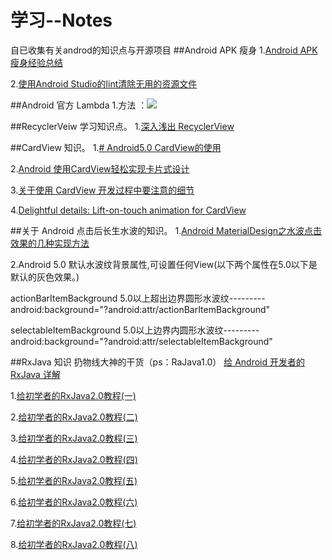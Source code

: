 # 学习--Notes
自已收集有关androd的知识点与开源项目
##Android APK 瘦身
1.[Android APK瘦身经验总结](http://www.jianshu.com/p/bfe44ef18aca)

2.[使用Android Studio的lint清除无用的资源文件](http://waychel.com/shi-yong-android-studiode-lintqing-chu-wu-yong-de-zi-yuan-wen-jian/)

##Android 官方 Lambda
1.方法 ：![](https://github.com/volewu/Study--Notes/blob/master/images/Lamboda.png) 

##RecyclerVeiw 学习知识点。
1.[深入浅出 RecyclerView](http://kymjs.com/code/2016/07/10/01)

##CardView 知识。
1.[# Android5.0 CardView的使用](http://www.jianshu.com/p/ae9d654599ef#)

2.[Android 使用CardView轻松实现卡片式设计](http://www.jianshu.com/p/573fc14a7ee5)

3.[关于使用 CardView 开发过程中要注意的细节](http://www.jcodecraeer.com/a/anzhuokaifa/androidkaifa/2015/1025/3621.html)

4.[Delightful details: Lift-on-touch animation for CardView](http://vickychijwani.me/cardview-material-response/)

##关于 Android 点击后长生水波的知识。
1.[Android MaterialDesign之水波点击效果的几种实现方法](http://www.jianshu.com/p/74bfa3338f11)

2.Android 5.0 默认水波纹背景属性,可设置任何View(以下两个属性在5.0以下是默认的灰色效果。)

actionBarItemBackground 5.0以上超出边界圆形水波纹---------
android:background="?android:attr/actionBarItemBackground"

selectableItemBackground 5.0以上边界内圆形水波纹---------
android:background="?android:attr/selectableItemBackground"

##RxJava 知识
扔物线大神的干货（ps：RaJava1.0）
[给 Android 开发者的 RxJava 详解](http://gank.io/post/560e15be2dca930e00da1083#toc_1)

1.[给初学者的RxJava2.0教程(一)](http://www.jianshu.com/p/464fa025229e)

2.[给初学者的RxJava2.0教程(二)](http://www.jianshu.com/p/8818b98c44e2)

3.[给初学者的RxJava2.0教程(三)](http://www.jianshu.com/p/128e662906af)

4.[给初学者的RxJava2.0教程(四)](http://www.jianshu.com/p/bb58571cdb64)

5.[给初学者的RxJava2.0教程(五)](http://www.jianshu.com/p/0f2d6c2387c9)

6.[给初学者的RxJava2.0教程(六)](http://www.jianshu.com/p/e4c6d7989356)

7.[给初学者的RxJava2.0教程(七)](http://www.jianshu.com/p/9b1304435564)

8.[给初学者的RxJava2.0教程(八)](http://www.jianshu.com/p/a75ecf461e02)


